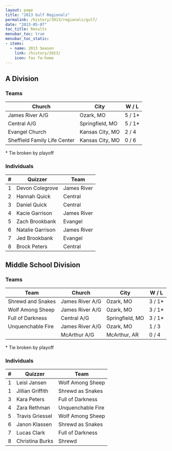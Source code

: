 ```yaml
---
layout: page
title: "2013 Gulf Regionals"
permalink: /history/2013/regionals/gulf/
date: "2013-05-07"
toc_title: Results
menubar_toc: true
menubar_toc_static:
- items:
  - name: 2013 Season
    link: /history/2013/
    icon: fas fa-home
---
```


## A Division

### Teams

| Church                       | City            | W / L  |
| ---------------------------- | --------------- | ------ |
| James River A/G              | Ozark, MO       | 5 / 1* |
| Central A/G                  | Springfield, MO | 5 / 1* |
| Evangel Church               | Kansas City, MO | 2 / 4  |
| Sheffield Family Life Center | Kansas City, MO | 0 / 6  |

\* Tie broken by playoff

### Individuals

|    # | Quizzer          | Team        |
| ---: | ---------------- | ----------- |
|    1 | Devon Colegrove  | James River |
|    2 | Hannah Quick     | Central     |
|    3 | Daniel Quick     | Central     |
|    4 | Kacie Garrison   | James River |
|    5 | Zach Brookbank   | Evangel     |
|    6 | Natalie Garrison | James River |
|    7 | Jed Brookbank    | Evangel     |
|    8 | Brock Peters     | Central     |

## Middle School Division

### Teams

| Team              | Church          | City            | W / L  |
| ----------------- | --------------- | --------------- | ------ |
| Shrewd and Snakes | James River A/G | Ozark, MO       | 3 / 1* |
| Wolf Among Sheep  | James River A/G | Ozark, MO       | 3 / 1* |
| Full of Darkness  | Central A/G     | Springfield, MO | 3 / 1* |
| Unquenchable Fire | James River A/G | Ozark, MO       | 1 / 3  |
|                   | McArthur A/G    | McArthur, AR    | 0 / 4  |

\* Tie broken by playoff

### Individuals

|    # | Quizzer          | Team              |
| ---: | ---------------- | ----------------- |
|    1 | Leisl Jansen     | Wolf Among Sheep  |
|    1 | Jillian Griffith | Shrewd as Snakes  |
|    3 | Kara Peters      | Full of Darkness  |
|    4 | Zara Rethman     | Unquenchable Fire |
|    5 | Travis Griessel  | Wolf Among Sheep  |
|    6 | Janon Klassen    | Shrewd as Snakes  |
|    7 | Lucas Clark      | Full of Darkness  |
|    8 | Christina Burks  | Shrewd            |
